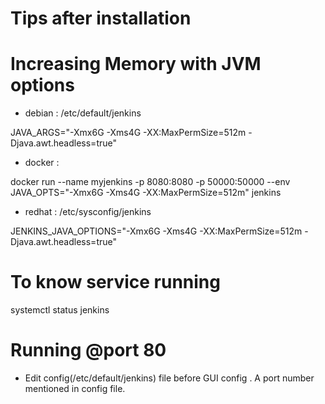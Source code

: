 # Tips after installation 

# Increasing Memory with JVM options
- debian : /etc/default/jenkins

JAVA_ARGS="-Xmx6G -Xms4G -XX:MaxPermSize=512m -Djava.awt.headless=true"

- docker : 

docker run --name myjenkins -p 8080:8080 -p 50000:50000 --env JAVA_OPTS="-Xmx6G -Xms4G -XX:MaxPermSize=512m" jenkins

- redhat : /etc/sysconfig/jenkins

JENKINS_JAVA_OPTIONS="-Xmx6G -Xms4G -XX:MaxPermSize=512m -Djava.awt.headless=true"


# To know service running 

systemctl status jenkins

# Running @port 80
- Edit config(/etc/default/jenkins) file before GUI config . A port number mentioned in config file. 
